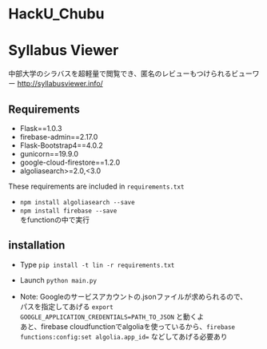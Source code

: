 # HackU_Chubu

# Syllabus Viewer
中部大学のシラバスを超軽量で閲覧でき、匿名のレビューもつけられるビューワー
http://syllabusviewer.info/ 

## Requirements
- Flask==1.0.3
- firebase-admin==2.17.0
- Flask-Bootstrap4==4.0.2
- gunicorn==19.9.0
- google-cloud-firestore==1.2.0
- algoliasearch>=2.0,<3.0

These requirements are included in `requirements.txt`

- `npm install algoliasearch --save`
- `npm install firebase --save`  
をfunctionの中で実行

## installation
- Type `pip install -t lin -r requirements.txt`
- Launch `python main.py`

- Note: Googleのサービスアカウントの.jsonファイルが求められるので、  
パスを指定してあげる `export GOOGLE_APPLICATION_CREDENTIALS=PATH_TO_JSON` と動くよ  
あと、firebase cloudfunctionでalgoliaを使っているから、`firebase functions:config:set algolia.app_id=`
などしてあげる必要あり
